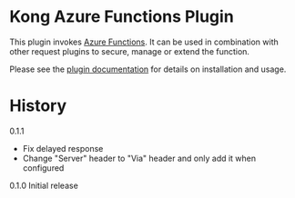 # Kong Azure Functions Plugin

This plugin invokes
[Azure Functions](https://azure.microsoft.com/en-us/services/functions/).
It can be used in combination with other request plugins to secure, manage
or extend the function.

Please see the [plugin documentation](https://getkong.org/plugins/azure-functions/)
for details on installation and usage.

# History

0.1.1

- Fix delayed response
- Change "Server" header to "Via" header and only add it when configured

0.1.0 Initial release

